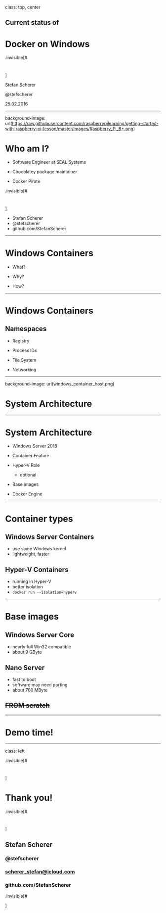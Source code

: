 class: top, center


## Current status of
# Docker on Windows

.invisible[#
#

#

#

#

#

]

Stefan Scherer

@stefscherer

25.02.2016

---

background-image: url(https://raw.githubusercontent.com/raspberrypilearning/getting-started-with-raspberry-pi-lesson/master/images/Raspberry_Pi_B+.png)

# Who am I?

* Software Engineer at SEAL Systems

* Chocolatey package maintainer

* Docker Pirate

.invisible[#
#

#

#

#

]

* Stefan Scherer
* @stefscherer
* github.com/StefanScherer

---

# Windows Containers

* What?

* Why?

* How?

---

# Windows Containers

## Namespaces

* Registry

* Process IDs

* File System

* Networking

---

background-image: url(windows_container_host.png)

# System Architecture

---

# System Architecture

* Windows Server 2016

* Container Feature

* Hyper-V Role
  * optional

* Base images

* Docker Engine

---

# Container types

## Windows Server Containers
  * use same Windows kernel
  * lightweight, faster

## Hyper-V Containers
  * running in Hyper-V
  * better isolation
  * `docker run --isolation=hyperv`

---

# Base images

## Windows Server Core
  * nearly full Win32 compatible
  * about 9 GByte

## Nano Server
  * fast to boot
  * software may need porting
  * about 700 MByte

## ~~FROM scratch~~


---

# Demo time!

---

class: left

.invisible[#

#

]

# Thank you!


.invisible[#

#

]

## Stefan Scherer
### @stefscherer
### scherer_stefan@icloud.com
### github.com/StefanScherer

.invisible[#

]
